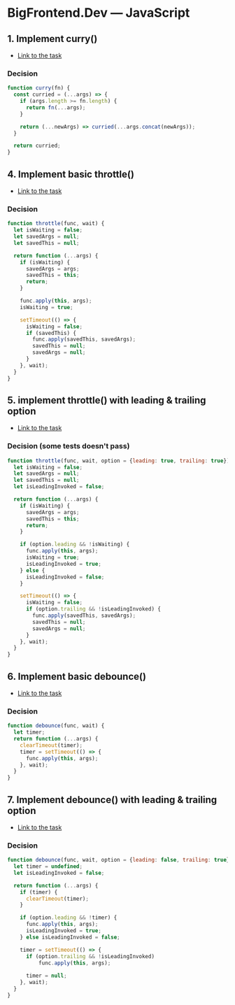 # BigFrontend.Dev — JavaScript

## 1. Implement curry()

- [Link to the task](https://bigfrontend.dev/problem/implement-curry)

### Decision
```js
function curry(fn) {
  const curried = (...args) => {
    if (args.length >= fn.length) {
      return fn(...args);
    }

    return (...newArgs) => curried(...args.concat(newArgs));
  }

  return curried;
}
```

## 4. Implement basic throttle()

- [Link to the task](https://bigfrontend.dev/problem/implement-basic-throttle)

### Decision
```js
function throttle(func, wait) {
  let isWaiting = false;
  let savedArgs = null;
  let savedThis = null;

  return function (...args) {
    if (isWaiting) {
      savedArgs = args;
      savedThis = this;
      return;
    }

    func.apply(this, args);
    isWaiting = true;

    setTimeout(() => {
      isWaiting = false;
      if (savedThis) {
        func.apply(savedThis, savedArgs);
        savedThis = null;
        savedArgs = null;
      }
    }, wait);
  }
}
```

## 5. implement throttle() with leading & trailing option

- [Link to the task](https://bigfrontend.dev/problem/implement-throttle-with-leading-and-trailing-option)

### Decision (some tests doesn't pass)
```js
function throttle(func, wait, option = {leading: true, trailing: true}) {
  let isWaiting = false;
  let savedArgs = null;
  let savedThis = null;
  let isLeadingInvoked = false;

  return function (...args) {
    if (isWaiting) {
      savedArgs = args;
      savedThis = this;
      return;
    }

    if (option.leading && !isWaiting) {
      func.apply(this, args);
      isWaiting = true;
      isLeadingInvoked = true;
    } else {
      isLeadingInvoked = false;
    }

    setTimeout(() => {
      isWaiting = false;
      if (option.trailing && !isLeadingInvoked) {
        func.apply(savedThis, savedArgs);
        savedThis = null;
        savedArgs = null;
      }
    }, wait);
  }
}
```


## 6. Implement basic debounce()

- [Link to the task](https://bigfrontend.dev/problem/implement-basic-debounce)

### Decision
```js
function debounce(func, wait) {
  let timer;
  return function (...args) {
    clearTimeout(timer);
    timer = setTimeout(() => {
      func.apply(this, args);
    }, wait);
  }
}
```

## 7. Implement debounce() with leading & trailing option

- [Link to the task](https://bigfrontend.dev/react/useSWR-1)

### Decision
```js
function debounce(func, wait, option = {leading: false, trailing: true}) {
  let timer = undefined;
  let isLeadingInvoked = false;

  return function (...args) {
    if (timer) {
      clearTimeout(timer);
    }

    if (option.leading && !timer) {
      func.apply(this, args);
      isLeadingInvoked = true;
    } else isLeadingInvoked = false;

    timer = setTimeout(() => {
      if (option.trailing && !isLeadingInvoked) 
          func.apply(this, args);
      
      timer = null;
    }, wait);
  }
}
```